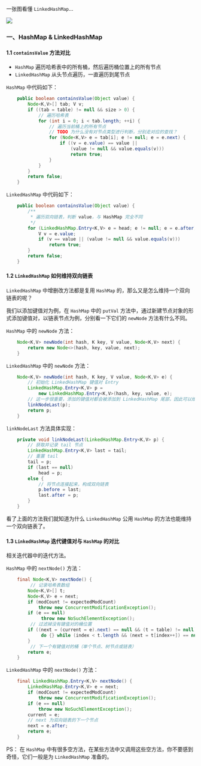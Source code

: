 一张图看懂 `LinkedHashMap`...

![](http://phtpnyqb4.bkt.clouddn.com/linkedhashmap)<br>

### 一、HashMap & LinkedHashMap

#### 1.1 `containsValue` 方法对比
- `HashMap` 遍历哈希表中的所有桶，然后遍历桶位置上的所有节点
- `LinkedHashMap` 从头节点遍历，一直遍历到尾节点

`HashMap` 中代码如下：
``` java
    public boolean containsValue(Object value) {
        Node<K,V>[] tab; V v;
        if ((tab = table) != null && size > 0) {
            // 遍历哈希表
            for (int i = 0; i < tab.length; ++i) {
                // 遍历当前桶上的所有节点
                // TODO 为什么没有对节点类型进行判断，分别走对应的查找？
                for (Node<K,V> e = tab[i]; e != null; e = e.next) {
                    if ((v = e.value) == value ||
                        (value != null && value.equals(v)))
                        return true;
                }
            }
        }
        return false;
    }
```

`LinkedHashMap` 中代码如下：
``` java
    public boolean containsValue(Object value) {
        /**
         * 遍历双向链表，判断 value，与 HashMap 完全不同
         */
        for (LinkedHashMap.Entry<K,V> e = head; e != null; e = e.after) {
            V v = e.value;
            if (v == value || (value != null && value.equals(v)))
                return true;
        }
        return false;
    }
```

#### 1.2 `LinkedHashMap` 如何维持双向链表

`LinkedHashMap` 中增删改方法都是复用 `HashMap` 的，那么又是怎么维持一个双向链表的呢？

我们以添加键值对为例，在 `HashMap` 中的 `putVal` 方法中，通过新建节点对象的形式添加键值对，以链表节点为例，分别看一下它们的 `newNode` 方法有什么不同。

`HashMap` 中的 `newNode` 方法：
``` java
    Node<K,V> newNode(int hash, K key, V value, Node<K,V> next) {
        return new Node<>(hash, key, value, next);
    }
```

`LinkedHashMap` 中的 `newNode` 方法：
``` java
    Node<K,V> newNode(int hash, K key, V value, Node<K,V> e) {
        // 初始化 LinkedHashMap 键值对 Entry
        LinkedHashMap.Entry<K,V> p =
            new LinkedHashMap.Entry<K,V>(hash, key, value, e);
        // 这一步很重要，添加的键值对都会被添加到 LinkedHashMap 尾部，因此可以维持一个双向链表
        linkNodeLast(p);
        return p;
    }
```

`linkNodeLast` 方法具体实现：
``` java
    private void linkNodeLast(LinkedHashMap.Entry<K,V> p) {
        // 获取并记录 tail 节点
        LinkedHashMap.Entry<K,V> last = tail;
        // 重置 tail
        tail = p;
        if (last == null)
            head = p;
        else {
            // 将节点连接起来，构成双向链表
            p.before = last;
            last.after = p;
        }
    }
```

看了上面的方法我们就知道为什么 `LinkedHashMap` 公用 `HashMap` 的方法也能维持一个双向链表了。

#### 1.3 `LinkedHashMap` 迭代键值对与 `HashMap` 的对比

相关迭代器中的迭代方法。

`HashMap` 中的 `nextNode()` 方法：
 ``` java
     final Node<K,V> nextNode() {
          // 记录哈希表数组
         Node<K,V>[] t;
         Node<K,V> e = next;
         if (modCount != expectedModCount)
             throw new ConcurrentModificationException();
         if (e == null)
              throw new NoSuchElementException();
          // 过滤掉没有键值对的桶位置
         if ((next = (current = e).next) == null && (t = table) != null) {
              do {} while (index < t.length && (next = t[index++]) == null);
         }
          // 下一个有键值对的桶（单个节点、树节点或链表）
         return e;
     }
 ```
`LinkedHashMap` 中的 `nextNode()` 方法：
``` java
    final LinkedHashMap.Entry<K,V> nextNode() {
        LinkedHashMap.Entry<K,V> e = next;
        if (modCount != expectedModCount)
            throw new ConcurrentModificationException();
        if (e == null)
            throw new NoSuchElementException();
        current = e;
        // next 为双向链表的下一个节点
        next = e.after;
        return e;
    }
```

PS：
在 `HashMap` 中有很多空方法，在某些方法中又调用这些空方法，你不要感到奇怪，它们一般是为 `LinkedHashMap` 准备的。